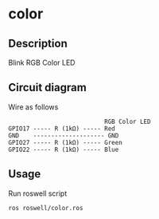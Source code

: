 # color

## Description

Blink RGB Color LED

## Circuit diagram

Wire as follows

```
                           RGB Color LED
GPIO17 ----- R (1kΩ) ----- Red
GND    -------------------- GND
GPIO27 ----- R (1kΩ) ----- Green
GPIO22 ----- R (1kΩ) ----- Blue
```

## Usage

Run roswell script

```
ros roswell/color.ros
```
